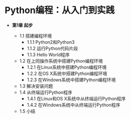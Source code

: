 # Python编程：从入门到实践

* **第1章 起步**

    * 1.1 搭建编程环境
        * 1.1.1 Python2和Python3
        * 1.1.2 运行Python代码片段
        * 1.1.3 Hello World程序
    * 1.2 在上同操作系统中搭建Python编程环境
        * 1.2.1 在Linux系统中搭建Python编程环境
        * 1.2.2 在OS X系统中搭建Python编程环境
        * 1.2.3 在Windows系统中搭建Python编程环境
    * 1.3 解决安装问题
    * 1.4 从终端运行Python程序
        * 1.4.1 在Linux和OS X系统中从终端运行Python程序
        * 1.4.2 在Windows系统中从终端运行Python程序
    * 1.5 小结